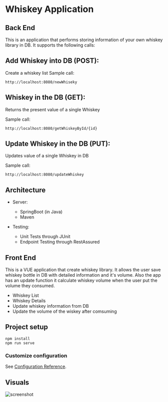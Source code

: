 # Whiskey Application

## Back End

This is an application that performs storing information of your own whiskey library in DB. 
It supports the following calls:

## Add Whiskey into DB (POST): 

Create a whiskey list
Sample call: 

```http://localhost:8080/newWhiseky```


## Whiskey in the DB (GET): 

Returns the present value of a single Whiskey
  
Sample call: 

```http://localhost:8080/getWhiskeyById/{id}```


## Update Whiskey in the DB (PUT): 

Updates value of a single Whiskey in DB
  
Sample call: 

```http://localhost:8080/updateWhiskey```

    
## Architecture

* Server:
    * SpringBoot (in Java)
    * Maven

* Testing:
    * Unit Tests through JUnit
    * Endpoint Testing through RestAssured

## Front End

This is a VUE application that create whiskey library. It allows the user save whiskey bottle in DB with detailed information and it's volume. Also the app has an update function it calculate whiskey volume when the user put the volume they consumed.

* Whiskey List 
* Whiskey Details
* Update whiskey information from DB
* Update the volume of the wiskey after comsuming  

## Project setup

```
npm install
npm run serve
```
### Customize configuration

See [Configuration Reference](https://cli.vuejs.org/config/).


## Visuals

![screenshot](https://github.com/YujoongKim/readme-files/blob/3d35f47a44b2f933ff0534062d9ab7ed704a9be2/movie-vue.png)

